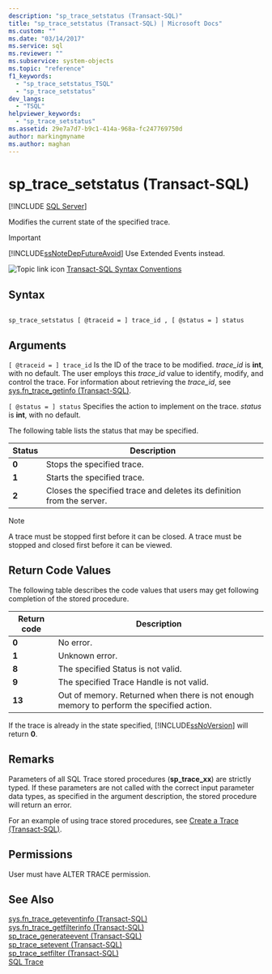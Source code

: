 ```yaml
---
description: "sp_trace_setstatus (Transact-SQL)"
title: "sp_trace_setstatus (Transact-SQL) | Microsoft Docs"
ms.custom: ""
ms.date: "03/14/2017"
ms.service: sql
ms.reviewer: ""
ms.subservice: system-objects
ms.topic: "reference"
f1_keywords: 
  - "sp_trace_setstatus_TSQL"
  - "sp_trace_setstatus"
dev_langs: 
  - "TSQL"
helpviewer_keywords: 
  - "sp_trace_setstatus"
ms.assetid: 29e7a7d7-b9c1-414a-968a-fc247769750d
author: markingmyname
ms.author: maghan
---
```

# sp_trace_setstatus (Transact-SQL)
[!INCLUDE [SQL Server](../../includes/applies-to-version/sqlserver.md)]

  Modifies the current state of the specified trace.  
  
> [!IMPORTANT]  
>  [!INCLUDE[ssNoteDepFutureAvoid](../../includes/ssnotedepfutureavoid-md.md)] Use Extended Events instead.  
  
 ![Topic link icon](../../database-engine/configure-windows/media/topic-link.gif "Topic link icon") [Transact-SQL Syntax Conventions](../../t-sql/language-elements/transact-sql-syntax-conventions-transact-sql.md)  
  
## Syntax  
  
```  
  
sp_trace_setstatus [ @traceid = ] trace_id , [ @status = ] status  
```  
  
## Arguments  
`[ @traceid = ] trace_id`
 Is the ID of the trace to be modified. *trace_id* is **int**, with no default. The user employs this *trace_id* value to identify, modify, and control the trace. For information about retrieving the *trace_id*, see [sys.fn_trace_getinfo &#40;Transact-SQL&#41;](../../relational-databases/system-functions/sys-fn-trace-getinfo-transact-sql.md).  
  
`[ @status = ] status`
 Specifies the action to implement on the trace. *status* is **int**, with no default.  
  
 The following table lists the status that may be specified.  
  
|Status|Description|  
|------------|-----------------|  
|**0**|Stops the specified trace.|  
|**1**|Starts the specified trace.|  
|**2**|Closes the specified trace and deletes its definition from the server.|  
  
> [!NOTE]  
>  A trace must be stopped first before it can be closed. A trace must be stopped and closed first before it can be viewed.  
  
## Return Code Values  
 The following table describes the code values that users may get following completion of the stored procedure.  
  
|Return code|Description|  
|-----------------|-----------------|  
|**0**|No error.|  
|**1**|Unknown error.|  
|**8**|The specified Status is not valid.|  
|**9**|The specified Trace Handle is not valid.|  
|**13**|Out of memory. Returned when there is not enough memory to perform the specified action.|  
  
 If the trace is already in the state specified, [!INCLUDE[ssNoVersion](../../includes/ssnoversion-md.md)] will return **0**.  
  
## Remarks  
 Parameters of all SQL Trace stored procedures (**sp_trace_xx**) are strictly typed. If these parameters are not called with the correct input parameter data types, as specified in the argument description, the stored procedure will return an error.  
  
 For an example of using trace stored procedures, see [Create a Trace &#40;Transact-SQL&#41;](../../relational-databases/sql-trace/create-a-trace-transact-sql.md).  
  
## Permissions  
 User must have ALTER TRACE permission.  
  
## See Also  
 [sys.fn_trace_geteventinfo &#40;Transact-SQL&#41;](../../relational-databases/system-functions/sys-fn-trace-geteventinfo-transact-sql.md)   
 [sys.fn_trace_getfilterinfo &#40;Transact-SQL&#41;](../../relational-databases/system-functions/sys-fn-trace-getfilterinfo-transact-sql.md)   
 [sp_trace_generateevent &#40;Transact-SQL&#41;](../../relational-databases/system-stored-procedures/sp-trace-generateevent-transact-sql.md)   
 [sp_trace_setevent &#40;Transact-SQL&#41;](../../relational-databases/system-stored-procedures/sp-trace-setevent-transact-sql.md)   
 [sp_trace_setfilter &#40;Transact-SQL&#41;](../../relational-databases/system-stored-procedures/sp-trace-setfilter-transact-sql.md)   
 [SQL Trace](../../relational-databases/sql-trace/sql-trace.md)  
  
  
